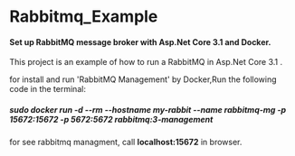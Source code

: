 # Rabbitmq_Example
<h4>Set up RabbitMQ message broker with Asp.Net Core 3.1 and Docker.</h4>

This project is an example of how to run a RabbitMQ in Asp.Net Core 3.1 .

for install and run 'RabbitMQ Management' by Docker,Run the following code in the terminal:

<h5>sudo docker run -d --rm  --hostname my-rabbit --name rabbitmq-mg -p 15672:15672 -p 5672:5672 rabbitmq:3-management</h5>

for see rabbitmq managment, call <b>localhost:15672</b> in browser.
